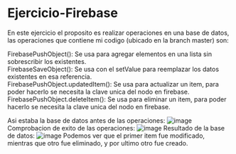 # Ejercicio-Firebase

En este ejercicio el proposito es realizar operaciones en una base de datos, las operaciones que contiene mi codigo (ubicado en la branch master) son: 
 
 FirebasePushObject(): Se usa para agregar elementos en una lista sin sobrescribir los existentes.  
 FirebaseSaveObject(): Se usa con el setValue para reemplazar los datos existentes en esa referencia.  
FirebasePushObject.updatedItem(): Se usa para actualizar un item, para poder hacerlo se necesita la clave unica del nodo en firebase.  
FirebasePushObject.deleteItem(): Se usa para eliminar un item, para poder hacerlo se necesita la clave unica del nodo en firebase.  

Asi estaba la base de datos antes de las operaciones:
![image](https://github.com/user-attachments/assets/edf14954-669d-46d0-af15-a8072600e0e4)
Comprobacion de exito de las operaciones:
![image](https://github.com/user-attachments/assets/610ff69a-24fd-481e-a51d-37d048026d57)
Resultado de la base de datos:
![image](https://github.com/user-attachments/assets/91eb199f-d9d8-4ce0-88a6-2e9382d30828)
Podemos ver que el primer item fue modificado, mientras que otro fue eliminado, y por ultimo otro fue creado.
